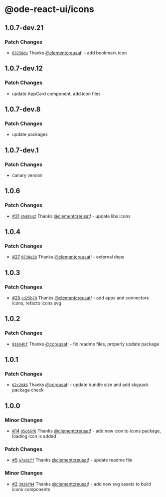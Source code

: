 # @ode-react-ui/icons

## 1.0.7-dev.21

### Patch Changes

- [`63258da`](https://github.com/opendigitaleducation/ode-react-ui/commit/63258daed0db9e885be99eccd90458a19f62c1c4) Thanks [@clementcreusat](https://github.com/clementcreusat)! - add bookmark icon

## 1.0.7-dev.12

### Patch Changes

- update AppCard component, add icon files

## 1.0.7-dev.8

### Patch Changes

- update packages

## 1.0.7-dev.1

### Patch Changes

- canary version

## 1.0.6

### Patch Changes

- [#31](https://github.com/opendigitaleducation/ode-react-ui/pull/31) [`45d8b42`](https://github.com/opendigitaleducation/ode-react-ui/commit/45d8b421d7931b60f4d3a06a38c4a636862f2e9e) Thanks [@clementcreusat](https://github.com/clementcreusat)! - update libs icons

## 1.0.4

### Patch Changes

- [#27](https://github.com/opendigitaleducation/ode-react-ui/pull/27) [`0738e38`](https://github.com/opendigitaleducation/ode-react-ui/commit/0738e3882398d8215de9a44d1011f2c14b72917b) Thanks [@clementcreusat](https://github.com/clementcreusat)! - external deps

## 1.0.3

### Patch Changes

- [#25](https://github.com/opendigitaleducation/ode-react-ui/pull/25) [`cd25b79`](https://github.com/opendigitaleducation/ode-react-ui/commit/cd25b79336a1cf6484d836bd3828fc627f0ed8be) Thanks [@clementcreusat](https://github.com/clementcreusat)! - add apps and connectors icons, refacto icons svg

## 1.0.2

### Patch Changes

- [`01654bf`](https://github.com/opendigitaleducation/ode-react-ui/commit/01654bfd710d39528c9990fe8d4c49c77f778cfd) Thanks [@ccreusat](https://github.com/ccreusat)! - fix readme files, properly update package

## 1.0.1

### Patch Changes

- [`62c2d46`](https://github.com/opendigitaleducation/ode-react-ui/commit/62c2d464277857a879ff5f066b0368253f280e67) Thanks [@ccreusat](https://github.com/ccreusat)! - update bundle size and add skypack package check

## 1.0.0

### Minor Changes

- [#14](https://github.com/opendigitaleducation/ode-react-ui/pull/14) [`95c66f6`](https://github.com/opendigitaleducation/ode-react-ui/commit/95c66f6eacfddf592382bee0dab6dcebd40af0bd) Thanks [@clementcreusat](https://github.com/clementcreusat)! - add new icon to icons package, loading icon is added

### Patch Changes

- [#5](https://github.com/opendigitaleducation/ode-react-ui/pull/5) [`a7a81ff`](https://github.com/opendigitaleducation/ode-react-ui/commit/a7a81ff8bc62860aad64847f29bf77e16db048b9) Thanks [@clementcreusat](https://github.com/clementcreusat)! - update readme file

### Minor Changes

- [#2](https://github.com/opendigitaleducation/ode-react-ui/pull/2) [`3928f94`](https://github.com/opendigitaleducation/ode-react-ui/commit/3928f94b71ff572824838b90cf2f4f72641ffe02) Thanks [@clementcreusat](https://github.com/clementcreusat)! - add new svg assets to build icons components
